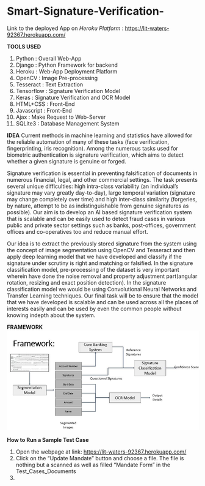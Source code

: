 # Smart-Signature-Verification-

Link to the deployed App on *Heroku Platform* : https://lit-waters-92367.herokuapp.com/

**TOOLS USED**
1. Python : Overall Web-App
2. Django : Python Framework for backend
3. Heroku : Web-App Deployment Platform
4. OpenCV : Image Pre-processing
5. Tesseract : Text Extraction 
6. Tensorflow : Signature Verification Model
7. Keras : Signature Verification and OCR Model
8. HTML+CSS : Front-End
9. Javascript : Front-End
10. Ajax : Make Request to Web-Server
11. SQLite3 : Database Management System

**IDEA**
Current methods in machine learning and statistics have allowed for the reliable automation of many of these tasks (face verification, fingerprinting, iris recognition). Among the numerous tasks used for biometric authentication is signature verification, which aims to detect whether a given signature is genuine or forged.

Signature verification is essential in preventing falsification of documents in numerous financial, legal, and other commercial settings. The task presents several unique difficulties: high intra-class variability (an individual’s signature may vary greatly day-to-day), large temporal variation (signature may change completely over time) and high inter-class similarity (forgeries, by nature, attempt to be as indistinguishable from genuine signatures as possible). Our aim is to develop an AI based signature verification system that is scalable and can be easily used to detect fraud cases in various public and private sector settings such as banks, post-offices, government offices and co-operatives too and reduce manual effort.

Our idea is to extract the previously stored signature from the system using the concept of image segmentation using OpenCV and Tesseract and then apply deep learning model that we have developed and classify if the signature under scrutiny is right and matching or falsified. In the signature classification model, pre-processing of the dataset is very important wherein have done the noise removal and property adjustment part(angular rotation, resizing and exact position detection). In the signature classification model we would be using Convolutional Neural Networks and Transfer Learning techniques. Our final task will be to ensure that the model that we have developed is scalable and can be used across all the places of interests easily and can be used by even the common people without knowing indepth about the system.

**FRAMEWORK**
![Alt text](./Framework1.jpg?raw=true "Complete Web-App Flow")

**How to Run a Sample Test Case**
1.	Open the webpage at link:  https://lit-waters-92367.herokuapp.com/
2.  Click on the “Update Mandate” button and choose a file. The file is nothing but a scanned as well as filled “Mandate Form” in the Test_Cases_Documents
3.


